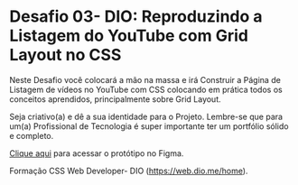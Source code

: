 # Desafio 03- DIO: Reproduzindo a Listagem do YouTube com Grid Layout no CSS

Neste Desafio você colocará a mão na massa e irá Construir a Página de Listagem de vídeos no YouTube com CSS colocando em prática todos os conceitos aprendidos, principalmente sobre Grid Layout.

Seja criativo(a) e dê a sua identidade para o Projeto. Lembre-se que para um(a) Profissional de Tecnologia é super importante ter um portfólio sólido e completo.

[Clique aqui](https://www.figma.com/design/KknwioExyqKD3D2eSVFrcW/Desafio-Grid---DIO?node-id=0-1&p=f&t=A2jAwFrYIu9GtSth-0) para acessar o protótipo no Figma.

Formação CSS Web Developer- DIO
(https://web.dio.me/home).